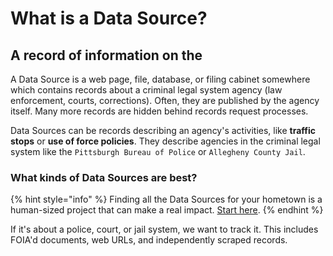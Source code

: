 # What is a Data Source?

## A record of information on the&#x20;

A Data Source is a web page, file, database, or filing cabinet somewhere which contains records about a criminal legal system agency (law enforcement, courts, corrections). Often, they are published by the agency itself. Many more records are hidden behind records request processes.

Data Sources can be records describing an agency's activities, like **traffic stops** or **use of force policies**. They describe agencies in the criminal legal system like the `Pittsburgh Bureau of Police` or `Allegheny County Jail`.

### What kinds of Data Sources are best?

{% hint style="info" %}
Finding all the Data Sources for your hometown is a human-sized project that can make a real impact. [Start here](../contribute/submit-data-sources.md).
{% endhint %}

If it's about a police, court, or jail system, we want to track it. This includes FOIA'd documents, web URLs, and independently scraped records.
